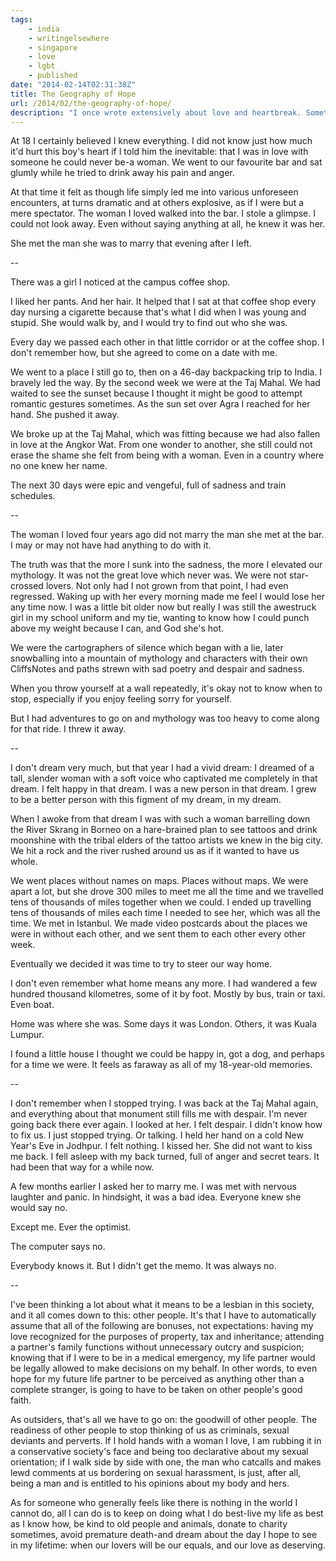 ```yaml
---
tags:
    - india
    - writingelsewhere
    - singapore
    - love
    - lgbt
    - published
date: "2014-02-14T02:31:38Z"
title: The Geography of Hope
url: /2014/02/the-geography-of-hope/
description: "I once wrote extensively about love and heartbreak. Sometimes, newspapers published it. This was in the Mint's (India) issue on love"
---
```


At 18 I certainly believed I knew everything. I did not know just how much it'd hurt this boy's heart if I told him the inevitable: that I was in love with someone he could never be-a woman. We went to our favourite bar and sat glumly while he tried to drink away his pain and anger.

At that time it felt as though life simply led me into various unforeseen encounters, at turns dramatic and at others explosive, as if I were but a mere spectator. The woman I loved walked into the bar. I stole a glimpse. I could not look away. Even without saying anything at all, he knew it was her.

She met the man she was to marry that evening after I left.

--

There was a girl I noticed at the campus coffee shop.

I liked her pants. And her hair. It helped that I sat at that coffee shop every day nursing a cigarette because that's what I did when I was young and stupid. She would walk by, and I would try to find out who she was.

Every day we passed each other in that little corridor or at the coffee shop. I don't remember how, but she agreed to come on a date with me.

We went to a place I still go to, then on a 46-day backpacking trip to India. I bravely led the way. By the second week we were at the Taj Mahal. We had waited to see the sunset because I thought it might be good to attempt romantic gestures sometimes. As the sun set over Agra I reached for her hand. She pushed it away.

We broke up at the Taj Mahal, which was fitting because we had also fallen in love at the Angkor Wat. From one wonder to another, she still could not erase the shame she felt from being with a woman. Even in a country where no one knew her name.

The next 30 days were epic and vengeful, full of sadness and train schedules.

--

The woman I loved four years ago did not marry the man she met at the bar. I may or may not have had anything to do with it.

The truth was that the more I sunk into the sadness, the more I elevated our mythology. It was not the great love which never was. We were not star-crossed lovers. Not only had I not grown from that point, I had even regressed. Waking up with her every morning made me feel I would lose her any time now. I was a little bit older now but really I was still the awestruck girl in my school uniform and my tie, wanting to know how I could punch above my weight because I can, and God she's hot.

We were the cartographers of silence which began with a lie, later snowballing into a mountain of mythology and characters with their own CliffsNotes and paths strewn with sad poetry and despair and sadness.

When you throw yourself at a wall repeatedly, it's okay not to know when to stop, especially if you enjoy feeling sorry for yourself.

But I had adventures to go on and mythology was too heavy to come along for that ride. I threw it away.

--

I don't dream very much, but that year I had a vivid dream: I dreamed of a tall, slender woman with a soft voice who captivated me completely in that dream. I felt happy in that dream. I was a new person in that dream. I grew to be a better person with this figment of my dream, in my dream.

When I awoke from that dream I was with such a woman barrelling down the River Skrang in Borneo on a hare-brained plan to see tattoos and drink moonshine with the tribal elders of the tattoo artists we knew in the big city. We hit a rock and the river rushed around us as if it wanted to have us whole.

We went places without names on maps. Places without maps. We were apart a lot, but she drove 300 miles to meet me all the time and we travelled tens of thousands of miles together when we could. I ended up travelling tens of thousands of miles each time I needed to see her, which was all the time. We met in Istanbul. We made video postcards about the places we were in without each other, and we sent them to each other every other week.

Eventually we decided it was time to try to steer our way home.

I don't even remember what home means any more. I had wandered a few hundred thousand kilometres, some of it by foot. Mostly by bus, train or taxi. Even boat.

Home was where she was. Some days it was London. Others, it was Kuala Lumpur.

I found a little house I thought we could be happy in, got a dog, and perhaps for a time we were. It feels as faraway as all of my 18-year-old memories.

--

I don't remember when I stopped trying. I was back at the Taj Mahal again, and everything about that monument still fills me with despair. I'm never going back there ever again. I looked at her. I felt despair. I didn't know how to fix us. I just stopped trying. Or talking. I held her hand on a cold New Year's Eve in Jodhpur. I felt nothing. I kissed her. She did not want to kiss me back. I fell asleep with my back turned, full of anger and secret tears. It had been that way for a while now.

A few months earlier I asked her to marry me. I was met with nervous laughter and panic. In hindsight, it was a bad idea. Everyone knew she would say no.

Except me. Ever the optimist.

The computer says no.

Everybody knows it. But I didn't get the memo. It was always no.

--

I've been thinking a lot about what it means to be a lesbian in this society, and it all comes down to this: other people. It's that I have to automatically assume that all of the following are bonuses, not expectations: having my love recognized for the purposes of property, tax and inheritance; attending a partner's family functions without unnecessary outcry and suspicion; knowing that if I were to be in a medical emergency, my life partner would be legally allowed to make decisions on my behalf. In other words, to even hope for my future life partner to be perceived as anything other than a complete stranger, is going to have to be taken on other people's good faith.

As outsiders, that's all we have to go on: the goodwill of other people. The readiness of other people to stop thinking of us as criminals, sexual deviants and perverts. If I hold hands with a woman I love, I am rubbing it in a conservative society's face and being too declarative about my sexual orientation; if I walk side by side with one, the man who catcalls and makes lewd comments at us bordering on sexual harassment, is just, after all, being a man and is entitled to his opinions about my body and hers.

As for someone who generally feels like there is nothing in the world I cannot do, all I can do is to keep on doing what I do best-live my life as best as I know how, be kind to old people and animals, donate to charity sometimes, avoid premature death-and dream about the day I hope to see in my lifetime: when our lovers will be our equals, and our love as deserving.
